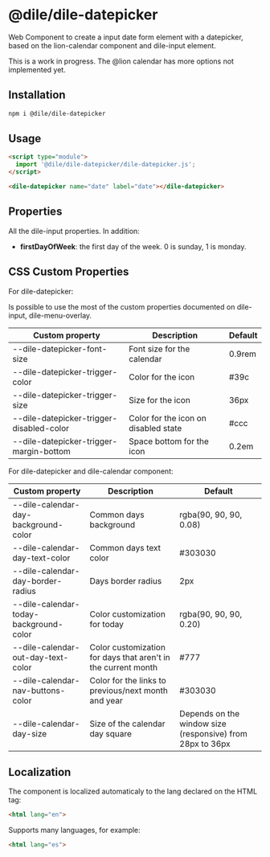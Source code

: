 # @dile/dile-datepicker

Web Component to create a input date form element with a datepicker, based on the lion-calendar component and dile-input element.

This is a work in progress. The @lion calendar has more options not implemented yet.

## Installation
```bash
npm i @dile/dile-datepicker
```

## Usage
```html
<script type="module">
  import '@dile/dile-datepicker/dile-datepicker.js';
</script>

<dile-datepicker name="date" label="date"></dile-datepicker>
```

## Properties

All the dile-input properties. In addition:

- **firstDayOfWeek**: the first day of the week. 0 is sunday, 1 is monday.

## CSS Custom Properties

For dile-datepicker:

Is possible to use the most of the custom properties documented on dile-input, dile-menu-overlay.

Custom property | Description | Default
----------------|-------------|---------
--dile-datepicker-font-size | Font size for the calendar | 0.9rem
--dile-datepicker-trigger-color | Color for the icon | #39c
--dile-datepicker-trigger-size | Size for the icon | 36px
--dile-datepicker-trigger-disabled-color | Color for the icon on disabled state | #ccc
--dile-datepicker-trigger-margin-bottom | Space bottom for the icon | 0.2em

For dile-datepicker and dile-calendar component: 

Custom property | Description | Default
----------------|-------------|---------
--dile-calendar-day-background-color | Common days background | rgba(90, 90, 90, 0.08)
--dile-calendar-day-text-color | Common days text color | #303030
--dile-calendar-day-border-radius | Days border radius | 2px
--dile-calendar-today-background-color | Color customization for today | rgba(90, 90, 90, 0.20)
--dile-calendar-out-day-text-color | Color customization for days that aren't in the current month | #777
--dile-calendar-nav-buttons-color | Color for the links to previous/next month and year | #303030
--dile-calendar-day-size | Size of the calendar day square | Depends on the window size (responsive) from 28px to 36px 

## Localization

The component is localized automaticaly to the lang declared on the HTML tag:

```html
<html lang="en">
```

Supports many languages, for example:

```html
<html lang="es">
```
